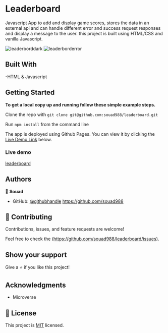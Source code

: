 # Leaderboard

Javascript App to add and display game scores, stores the data in an external api and can handle different error and success request responses and display a message to the user. this project is built using HTML/CSS and vanilla Javascript.


![leaderborddark](https://user-images.githubusercontent.com/59707859/156883420-2887cb54-a969-4a09-be5a-ee5f511f56eb.PNG)
![leaderborderror](https://user-images.githubusercontent.com/59707859/156883423-9d78d09e-4aa9-4cdd-beda-b9e7c07ad849.PNG)

## Built With


-HTML & Javascript

## Getting Started

**To get a local copy up and running follow these simple example steps.**

Clone the repo with `git clone git@github.com:souad988/leaderboard.git`

Run `npm install` from the command line


The app is deployed using Github Pages. You can view it by clicking the [Live Demo Link](#Live-Demo) below.
### Live demo

[leaderboard](https://souad988.github.io/leaderboard/dist/index.html)

## Authors

👤 **Souad**

- GitHub: [@githubhandle](https://github.com/souad988)
  https://github.com/souad988


## 🤝 Contributing

Contributions, issues, and feature requests are welcome!

Feel free to check the (https://github.com/souad988/leaderboard/issues).

## Show your support

Give a ⭐️ if you like this project!

## Acknowledgments
- Microverse

## 📝 License

This project is [MIT](./MIT.md) licensed.


